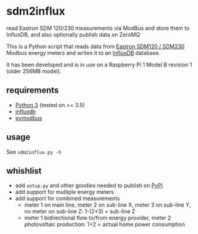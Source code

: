 # sdm2influx
read Eastron SDM 120/230 measurements via ModBus and store them to InfluxDB, and also optionally
publish data on ZeroMQ

This is a Python script that reads data from [Eastron SDM120 / SDM230](http://www.eastrongroup.com/products/10.html) Modbus energy meters and writes
it to an [InfluxDB](https://www.influxdata.com/time-series-platform/influxdb/) database.

It has been developed and is in use on a Raspberry Pi 1 Model B revision 1 (older 256MB model).

## requirements

* [Python 3](https://www.python.org) (tested on >= 3.5)
* [influxdb](https://pypi.org/project/influxdb/)
* [pymodbus](https://pypi.org/project/pymodbus/)

## usage

See `sdm2influx.py -h`

## whishlist

* add `setup.py` and other goodies needed to publish on [PyPi](https://pypi.org)
* add support for multiple energy meters
* add support for combined measurements
  * meter 1 on main line, meter 2 on sub-line X, meter 3 on sub-line Y, no meter on sub-line Z: 1-(2+3) = sub-line Z
  * meter 1 bidirectional flow to/from energy provider, meter 2 photovoltaic production: 1+2 = actual home power consumption
